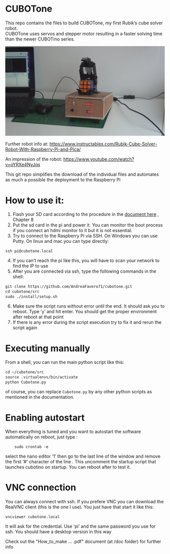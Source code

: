 # CUBOTone

This repo contains the files to build CUBOTone, my first Rubik’s cube solver robot.<br />
CUBOTone uses servos and stepper motor resulting in a faster solving time than the newer CUBOTino series.

![title image](/images/title.jpg)

Further robot info at: https://www.instructables.com/Rubik-Cube-Solver-Robot-With-Raspberry-Pi-and-Pica/

An impression of the robot: https://www.youtube.com/watch?v=oYRXe4NyJqs

This git repo simplifies the download of the individual files and automates as much a possible the deployment to the Raspberry Pi


# How to use it:
1. Flash your SD card according to the procedure in the [document here](doc/How_to_make_CUBOTone_robot_20240131.pdf) , Chapter 8
2. Put the sd card in the pi and power it. You can monitor the boot process if you connect an hdmi monitor to it but it is not essential. 
3. Try to connect to the Raspberry Pi via SSH. On Windows you can use Putty. On linux and mac you can type directly:
```
ssh pi@cubotone.local
```
4. If you can’t reach the pi like this, you will have to scan your network to find the IP to use
5. After you are connected via ssh, type the following commands in the shell:
```
git clone https://github.com/AndreaFavero71/cubotone.git
cd cubotone/src
sudo ./install/setup.sh
```
6. Make sure the script runs without error until the end. It should ask you to reboot. Type ‘y’ and hit enter. You should get the proper environment after reboot at that point
7. If there is any error during the script execution try to fix it and rerun the script again

# Executing manually
From a shell, you can run the main python script like this:
```
cd ~/cubotone/src
source .virtualenvs/bin/activate
python Cubotone.py
```
of course, you can replace `Cubotone.py` by any other python scripts as mentioned in the documentation.


# Enabling autostart
When everything is tuned and you want to autostart the software automatically on reboot, just type :
```
    sudo crontab -e
```
select the nano editor ‘1’ then go to the last line of the window and remove the first ‘#’ character of the line . This uncomment the startup script that launches cubotino on startup. You can reboot after to test it.

# VNC connection
You can always connect with ssh. If you prefere VNC you can download the RealVNC client (this is the one I use). You just have that start it like this:
```
vncviewer cubotone.local
```
It will ask for the credential. Use ‘pi’ and the same password you use for ssh. You should have a desktop version in this way

Check out the "How_to_make ...  .pdf" document (at /doc folder) for further info

